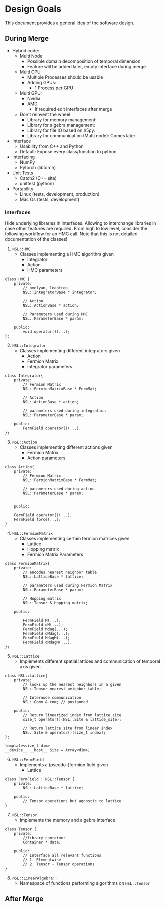 # Design Goals

This document provides a general idea of the software design.

## During Merge

* Hybrid code:
    * Multi Node
        * Possible domain decomposition of temporal dimension
        * Feature will be added later, empty interface during merge
    * Multi CPU
        * Multiple Processes should be usable
        * Adding GPUs:
            * 1 Process per GPU
    * Multi GPU:
        * Nvidia
        * AMD
            * If required edit interfaces after merge
    * Don't reinvent the wheel
        * Library for memory management:
        * Library for algebra management:
        * Library for file IO based on h5py:
        * Library for communication (Multi node): Comes later
* Interface
    * Usability from C++ and Python
    * Default: Expose every class/function to python
* Interfacing
    * NumPy
    * Pytorch (libtorch)
* Unit Tests
    * Catch2 (C++ site)
    * unittest (python)
* Portability
    * Linux (tests, development, production)
    * Mac Os (tests, development)

### Interfaces

Hide underlying libraries in interfaces.
Allowing to interchange libraries in case other features are required.
From high to low level, consider the following workflow for an HMC call.
Note that this is not detailed documentation of the classes!

1. `NSL::HMC`
    * Classes implementing a HMC algorithm given
        * Integrator
        * Action
        * HMC parameters

```
class HMC {
    private:
        // omelyan, leapfrog
        NSL::IntegratorBase * integrator;

        // Action
        NSL::ActionBase * action;

        // Parameters used during HMC
        NSL::ParameterBase * param;

    public:
        void operator()(...);
};
```
2. `NSL::Integrator`
    * Classes implementing different integrators given
        * Action
        * Fermion Matrix
        * Integrator parameters

```
class Integrator{
    private:
        // Fermion Matrix
        NSL::FermionMatrixBase * FermMat;  

        // Action
        NSL::ActionBase * action;

        // parameters used during integration
        NSL::ParameterBase * param;

    public:
        FermField operator()(...);
};
```
3. `NSL::Action`
    * Classes implementing different actions given
        * Fermion Matrix
        * Action parameters

```
class Action{
    private:
        // Fermion Matrix
        NSL::FermionMatrixBase * FermMat;

        // parameters used during action
        NSL::ParameterBase * param;


    public:

    FermField operator()(...);
    FermField force(...);
}
```
4. `NSL::FermionMatrix`
    * Classes implementing certain fermion matrices given
        * Lattice
        * Hopping matrix
        * Fermion Matrix Parameters

```
class FermionMatrix{
    private:
        // encodes nearest neighbor table
        NSL::LatticeBase * lattice;

        // parameters used during Fermion Matrix
        NSL::ParameterBase * param;

        // Hopping matrix
        NSL::Tensor & Hopping_matrix;

    public:

        FermField M(...);
        FermField dM(...);
        FermField Mdag(...);
        FermField dMdag(...);
        FermField MdagM(...);
        FermField dMdagM(...);
};
```
5. `NSL::Lattice`
    * Implements different spatial lattices and communication of temporal axis given

```
class NSL::Lattice{
    private:
        // looks up the nearest neighbors in a given
        NSL::Tensor nearest_neighbor_table;

        // Internode communication
        NSL::Comm & com; // postponed

    public:
        // Return linearized index from lattice site
        size_t operator()(NSL::Site & lattice_site);

        // Return lattice site from linear index
        NSL::Site & operator()(size_t index);
};

template<size_t dim>
__device__ __host__ Site = Array<dim>;
```
6. `NSL::FermField`
    * Implements a (pseudo-)fermion field given
        * Lattice

```
class FermField : NSL::Tensor {
    private:
        NSL::LatticeBase * lattice;

    public:
        // Tensor operations but agnostic to lattice
}
```
7. `NSL::Tensor`
    * Implements the memory and algebra interface

```
class Tensor {
    private:
        //library container
        Container * data;

    public:
        // Interface all relevant functions
        // 1. Elementwise
        // 2. Tensor - Tensor operations
}
```
8. `NSL::LinearAlgebra::`
    * Namespace of functions performing algorithms on `NSL::Tensor`

## After Merge

